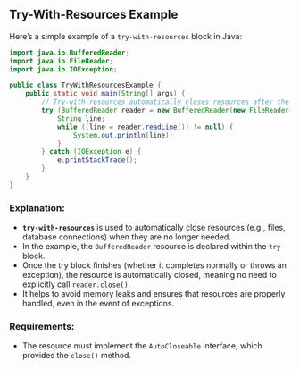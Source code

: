 ## Try-With-Resources Example

Here’s a simple example of a `try-with-resources` block in Java:

```java
import java.io.BufferedReader;
import java.io.FileReader;
import java.io.IOException;

public class TryWithResourcesExample {
    public static void main(String[] args) {
        // Try-with-resources automatically closes resources after the try block.
        try (BufferedReader reader = new BufferedReader(new FileReader("example.txt"))) {
            String line;
            while ((line = reader.readLine()) != null) {
                System.out.println(line);
            }
        } catch (IOException e) {
            e.printStackTrace();
        }
    }
}
```

### Explanation:

- **`try-with-resources`** is used to automatically close resources (e.g., files, database connections) when they are no
  longer needed.
- In the example, the `BufferedReader` resource is declared within the `try` block.
- Once the try block finishes (whether it completes normally or throws an exception), the resource is automatically
  closed, meaning no need to explicitly call `reader.close()`.
- It helps to avoid memory leaks and ensures that resources are properly handled, even in the event of exceptions.

### Requirements:

- The resource must implement the `AutoCloseable` interface, which provides the `close()` method.

<br>
